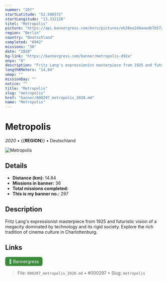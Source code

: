 ```yaml
---
nummer: "297"
startLatitude: "52.506572"
startLongitude: "13.332128"
titel: "Metropolis"
picture: "https://api.bannergress.com/bnrs/pictures/eb28ea2d4aeedb7b5723d2855fb54046"
region: "Berlin"
country: "Deutschland"
completed: "6942"
missions: "36"
date: "2020"
bg-link: "https://bannergress.com/banner/metropolis-d92a"
onyx: "0"
description: "Fritz Lang's expressionist masterpiece from 1925 and futuristic vision of a megacity dominated by technology and its rigid society. Explore the rich tradition of cinema culture in Charlottenburg."
lengthKMeters: "14,84"
umap: ""
missionDay: ""
notice: ""
title: "Metropolis"
slug: "metropolis"
href: "banner/000297_metropolis_2020.md"
name: "Metropolis"
---
```

# Metropolis

*2020* • {{__REGION__}} • Deutschland

![Metropolis](https://api.bannergress.com/bnrs/pictures/eb28ea2d4aeedb7b5723d2855fb54046)



## Details
- **Distance (km):** 14.84
- **Missions in banner:** 36
- **Total missions completed:** 
- **This is my banner no.:** 297



## Description
Fritz Lang's expressionist masterpiece from 1925 and futuristic vision of a megacity dominated by technology and its rigid society. Explore the rich tradition of cinema culture in Charlottenburg.



## Links
<a href="https://bannergress.com/banner/metropolis-d92a" target="_blank" style="display:inline-block;margin-right:8px;padding:6px 12px;background:#3c8b3c;color:#fff;text-decoration:none;border-radius:6px;">🔗 Bannergress</a>



> File: `000297_metropolis_2020.md` • #000297 • Slug: `metropolis`
